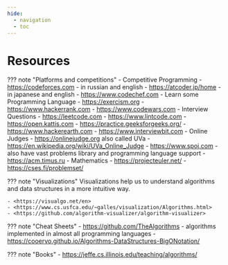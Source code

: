 ```yaml
---
hide:
  - navigation
  - toc
---
```


# Resources

??? note "Platforms and competitions"
    - Competitive Programming
        - <https://codeforces.com> - in russian and english
        - <https://atcoder.jp/home> - in japanese and english
        - <https://www.codechef.com>
    - Learn some Programming Language
        - <https://exercism.org>
        - <https://www.hackerrank.com>
        - <https://www.codewars.com>
    - Interview Questions
        - <https://leetcode.com>
        - <https://www.lintcode.com>
        - <https://open.kattis.com>
        - <https://practice.geeksforgeeks.org/>
        - <https://www.hackerearth.com>
        - <https://www.interviewbit.com>
    - Online Judges
        - <https://onlinejudge.org> also called UVa - <https://en.wikipedia.org/wiki/UVa_Online_Judge>
        - <https://www.spoj.com> - also have vast problems library and programming language support
        - <https://acm.timus.ru>
    - Mathematics
        - <https://projecteuler.net/>
        - <https://cses.fi/problemset/>

??? note "Visualizations"
    Visualizations help us to understand algorithms and data structures in a more intuitive way.

    - <https://visualgo.net/en>
    - <https://www.cs.usfca.edu/~galles/visualization/Algorithms.html>
    - <https://github.com/algorithm-visualizer/algorithm-visualizer>

??? note "Cheat Sheets"
    - <https://github.com/TheAlgorithms> - algorithms implemented in almost all programming languages
    - <https://cooervo.github.io/Algorithms-DataStructures-BigONotation/>

??? note "Books"
    - <https://jeffe.cs.illinois.edu/teaching/algorithms/>